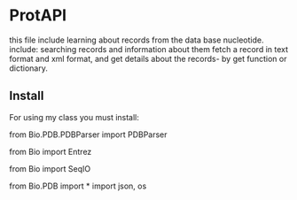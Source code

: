 # ProtAPI
this file include learning about records from the data base nucleotide.
include:
searching records and information about them
fetch a record in text format and xml format, and get details about the records- by get function or dictionary.

## Install
For using my class you must install: 

from Bio.PDB.PDBParser import PDBParser

from Bio import Entrez

from Bio import SeqIO

from Bio.PDB import *
import json, os
